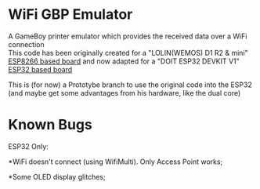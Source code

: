 # WiFi GBP Emulator
A GameBoy printer emulator which provides the received data over a WiFi connection  
This code has been originally created for a "LOLIN(WEMOS) D1 R2 & mini" [ESP8266 based board](https://github.com/esp8266/arduino) and now adapted for a "DOIT ESP32 DEVKIT V1" [ESP32 based board](https://github.com/espressif/arduino-esp32)

This is (for now) a Prototybe branch to use the original code into the ESP32 (and maybe get some advantages from his hardware, like the dual core)

# Known Bugs
ESP32 Only:

*WiFi doesn't connect (using WifiMulti). Only Access Point works;

*Some OLED display glitches;
